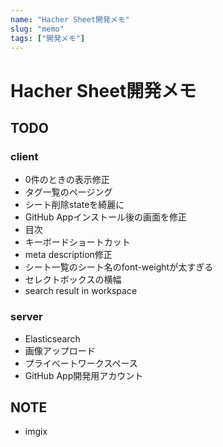 ```yaml
---
name: "Hacher Sheet開発メモ"
slug: "memo"
tags: ["開発メモ"]
---
```


# Hacher Sheet開発メモ

## TODO

### client

- 0件のときの表示修正
- タグ一覧のページング
- シート削除stateを綺麗に
- GitHub Appインストール後の画面を修正
- 目次
- キーボードショートカット
- meta description修正
- シート一覧のシート名のfont-weightが太すぎる
- セレクトボックスの横幅
- search result in workspace

### server

- Elasticsearch
- 画像アップロード
- プライベートワークスペース
- GitHub App開発用アカウント


## NOTE

- imgix



